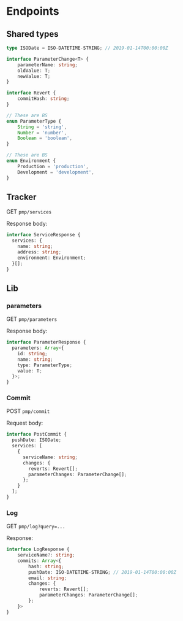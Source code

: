 # Endpoints

## Shared types

```ts
type ISODate = ISO-DATETIME-STRING; // 2019-01-14T00:00:00Z

interface ParameterChange<T> {
    parameterName: string;
    oldValue: T;
    newValue: T;
}

interface Revert {
    commitHash: string;
}

// These are BS
enum ParameterType {
    String = 'string',
    Number = 'number',
    Boolean = 'boolean',
}

// These are BS
enum Environment {
    Production = 'production',
    Development = 'development',
}
```

## Tracker

GET `pmp/services`

Response body:

```ts
interface ServiceResponse {
  services: {
    name: string;
    address: string;
    environment: Environment;
  }[];
}
```

## Lib

### parameters

GET `pmp/parameters`

Response body:

```ts
interface ParameterResponse {
  parameters: Array<{
    id: string;
    name: string;
    type: ParameterType;
    value: T;
  }>;
}
```

### Commit

POST `pmp/commit`

Request body:

```ts
interface PostCommit {
  pushDate: ISODate;
  services: [
    {
      serviceName: string;
      changes: {
        reverts: Revert[];
        parameterChanges: ParameterChange[];
      };
    }
  ];
}
```

### Log

GET `pmp/log?query=...`

Response:

```ts
interface LogResponse {
    serviceName?: string;
    commits: Array<{
        hash: string;
        pushDate: ISO-DATETIME-STRING; // 2019-01-14T00:00:00Z
        email: string;
        changes: {
            reverts: Revert[];
            parameterChanges: ParameterChange[];
        };
    }>
}
```
